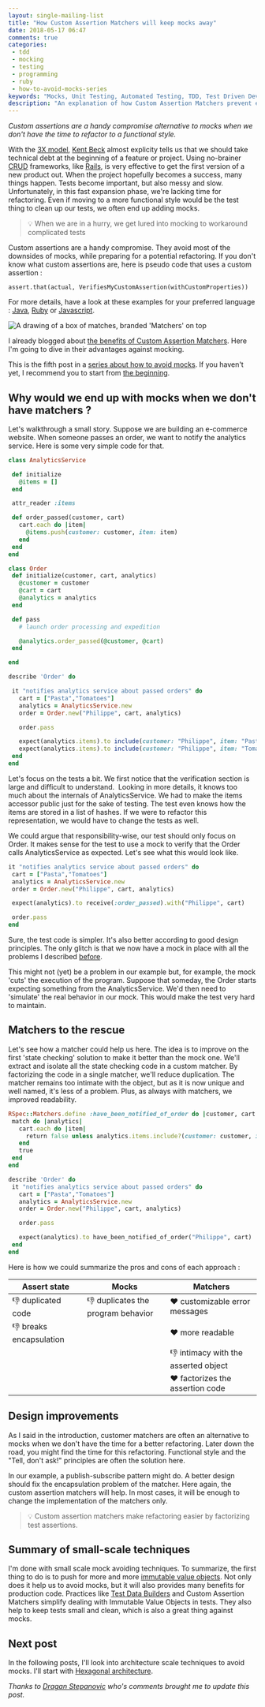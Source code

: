 ```yaml
---
layout: single-mailing-list
title: "How Custom Assertion Matchers will keep mocks away"
date: 2018-05-17 06:47
comments: true
categories: 
 - tdd
 - mocking
 - testing
 - programming
 - ruby
 - how-to-avoid-mocks-series
keywords: "Mocks, Unit Testing, Automated Testing, TDD, Test Driven Development, London School of Testing, Mocking, Test Data Builders, Custom Matchers, Assertion Matchers, Custom Assertion Matchers, Ruby"
description: "An explanation of how Custom Assertion Matchers prevent excessive mocking. Code examples in Ruby are presented to illustrate the point."
---
```

*Custom assertions are a handy compromise alternative to mocks when we don't have the time to refactor to a functional style.*

With the [3X model](https://www.youtube.com/watch?v=YGhS8VQpS6s), [Kent Beck](https://www.kentbeck.com/) almost explicity tells us that we should take technical debt at the beginning of a feature or project. Using no-brainer [CRUD](https://en.wikipedia.org/wiki/Create,_read,_update_and_delete) frameworks, like [Rails](https://rubyonrails.org/), is very effective to get the first version of a new product out. When the project hopefully becomes a success, many things happen. Tests become important, but also messy and slow. Unfortunately, in this fast expansion phase, we're lacking time for refactoring. Even if moving to a more functional style would be the test thing to clean up our tests, we often end up adding mocks.

> 💡 When we are in a hurry, we get lured into mocking to workaround complicated tests

Custom assertions are a handy compromise. They avoid most of the downsides of mocks, while preparing for a potential refactoring. If you don't know what custom assertions are, here is pseudo code that uses a custom assertion :

```
assert.that(actual, VerifiesMyCustomAssertion(withCustomProperties))
```

For more details, have a look at these examples for your preferred language : [Java](http://joel-costigliola.github.io/assertj/assertj-core-custom-assertions.html), [Ruby](https://relishapp.com/rspec/rspec-expectations/docs/custom-matchers) or [Javascript](http://tonylukasavage.com/blog/2014/05/29/custom-assertions-in-should-dot-js/).

![A drawing of a box of matches, branded 'Matchers' on top]({{site.url}}{{site.baseurl}}/imgs/2018-05-15-how-custom-assertion-matchers-will-keep-mocks-away/matchers.jpg)

I already blogged about [the benefits of Custom Assertion Matchers](/speed-up-the-tdd-feedback-loop-with-better-assertion-messages/). Here I'm going to dive in their advantages against mocking.

This is the fifth post in a [series about how to avoid mocks]({{site.baseurl}}/categories/#how-to-avoid-mocks-series). If you haven't yet, I recommend you to start from [the beginning](/careless-mocking-considered-harmful/).

## Why would we end up with mocks when we don't have matchers ?

Let's walkthrough a small story. Suppose we are building an e-commerce website. When someone passes an order, we want to notify the analytics service. Here is some very simple code for that.

```ruby
class AnalyticsService  

 def initialize  
   @items = []  
 end  

 attr_reader :items  

 def order_passed(customer, cart)  
   cart.each do |item|  
     @items.push(customer: customer, item: item)  
   end  
 end  
end  

class Order  
 def initialize(customer, cart, analytics)  
   @customer = customer  
   @cart = cart  
   @analytics = analytics  
 end  

 def pass  
   # launch order processing and expedition  

   @analytics.order_passed(@customer, @cart)  
 end  

end  

describe 'Order' do  

 it "notifies analytics service about passed orders" do  
   cart = ["Pasta","Tomatoes"]  
   analytics = AnalyticsService.new  
   order = Order.new("Philippe", cart, analytics)  

   order.pass  

   expect(analytics.items).to include(customer: "Philippe", item: "Pasta")  
   expect(analytics.items).to include(customer: "Philippe", item: "Tomatoes")  
 end  
end
```

Let's focus on the tests a bit. We first notice that the verification section is large and difficult to understand.  Looking in more details, it knows too much about the internals of AnalyticsService. We had to make the items accessor public just for the sake of testing. The test even knows how the items are stored in a list of hashes. If we were to refactor this representation, we would have to change the tests as well.

We could argue that responsibility-wise, our test should only focus on Order. It makes sense for the test to use a mock to verify that the Order calls AnalyticsService as expected. Let's see what this would look like.

```ruby
it "notifies analytics service about passed orders" do  
 cart = ["Pasta","Tomatoes"]  
 analytics = AnalyticsService.new  
 order = Order.new("Philippe", cart, analytics)  

 expect(analytics).to receive(:order_passed).with("Philippe", cart)  

 order.pass  
end
```

Sure, the test code is simpler. It's also better according to good design principles. The only glitch is that we now have a mock in place with all the problems I described [before](/careless-mocking-considered-harmful/).

This might not (yet) be a problem in our example but, for example, the mock 'cuts' the execution of the program. Suppose that someday, the Order starts expecting something from the AnalyticsService. We'd then need to 'simulate' the real behavior in our mock. This would make the test very hard to maintain.

## Matchers to the rescue

Let's see how a matcher could help us here. The idea is to improve on the first 'state checking' solution to make it better than the mock one. We'll extract and isolate all the state checking code in a custom matcher. By factorizing the code in a single matcher, we'll reduce duplication. The matcher remains too intimate with the object, but as it is now unique and well named, it's less of a problem. Plus, as always with matchers, we improved readability.

```ruby
RSpec::Matchers.define :have_been_notified_of_order do |customer, cart|  
 match do |analytics|  
   cart.each do |item|  
     return false unless analytics.items.include?(customer: customer, item: item)  
   end  
   true  
 end  
end  

describe 'Order' do  
 it "notifies analytics service about passed orders" do  
   cart = ["Pasta","Tomatoes"]  
   analytics = AnalyticsService.new  
   order = Order.new("Philippe", cart, analytics)  

   order.pass  

   expect(analytics).to have_been_notified_of_order("Philippe", cart)  
 end  
end
```

Here is how we could summarize the pros and cons of each approach :

| Assert state          | Mocks                              | Matchers |
|-----------------------|----------------------------------- |----------|
| 👎 duplicated code    |👎 duplicates the program behavior|❤️ customizable error messages|
|👎 breaks encapsulation|                                   |❤️ more readable|
|                       |                                    |👎 intimacy with the asserted object|
|                       |                                    |❤️ factorizes the assertion code|

## Design improvements

As I said in the introduction, customer matchers are often an alternative to mocks when we don't have the time for a better refactoring. Later down the road, you might find the time for this refactoring. Functional style and the "Tell, don't ask!" principles are often the solution here.

In our example, a publish-subscribe pattern might do. A better design should fix the encapsulation problem of the matcher. Here again, the custom assertion matchers will help. In most cases, it will be enough to change the implementation of the matchers only.

> 💡 Custom assertion matchers make refactoring easier by factorizing test assertions.

## Summary of small-scale techniques

I'm done with small scale mock avoiding techniques. To summarize, the first thing to do is to push for more and more [immutable value objects](/how-immutable-value-objects-fight-mocks/). Not only does it help us to avoid mocks, but it will also provides many benefits for production code. Practices like [Test Data Builders](/how-to-use-test-data-builders-to-avoid-mocks-and-keep-your-tests-clear/) and Custom Assertion Matchers simplify dealing with Immutable Value Objects in tests. They also help to keep tests small and clean, which is also a great thing against mocks.

## Next post

In the following posts, I'll look into architecture scale techniques to avoid mocks. I'll start with [Hexagonal architecture](/avoid-mocks-and-test-your-core-domain-faster-with-hexagonal-architecture/).

*Thanks to [Dragan Stepanovic](http://www.draganstepanovic.com/) who's comments brought me to update this post.*
